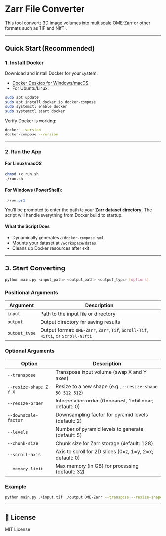 # Zarr File Converter

This tool converts 3D image volumes into multiscale OME-Zarr or other formats such as TIF and NIfTI.

---

## Quick Start (Recommended)

### 1. Install Docker

Download and install Docker for your system:

- [Docker Desktop for Windows/macOS](https://www.docker.com/products/docker-desktop)
- For Ubuntu/Linux:

```bash
sudo apt update
sudo apt install docker.io docker-compose
sudo systemctl enable docker
sudo systemctl start docker
```

Verify Docker is working:

```bash
docker --version
docker-compose --version
```

---

### 2. Run the App

#### For Linux/macOS:

```bash
chmod +x run.sh
./run.sh
```

#### For Windows (PowerShell):

```powershell
./run.ps1
```

You’ll be prompted to enter the path to your **Zarr dataset directory**. The script will handle everything from Docker build to startup.

#### What the Script Does

- Dynamically generates a `docker-compose.yml`
- Mounts your dataset at `/workspace/datas`
- Cleans up Docker resources after exit

---

## 3. Start Converting 

```bash
python main.py <input_path> <output_path> <output_type> [options]
```

### Positional Arguments
| Argument      | Description |
|---------------|-------------|
| `input`       | Path to the input file or directory |
| `output`      | Output directory for saving results |
| `output_type` | Output format: `OME-Zarr`, `Zarr`, `Tif`, `Scroll-Tif`, `Nifti`, or `Scroll-Nifti` |

### Optional Arguments
| Option | Description |
|--------|-------------|
| `--transpose` | Transpose input volume (swap X and Y axes) |
| `--resize-shape Z Y X` | Resize to a new shape (e.g., `--resize-shape 50 512 512`) |
| `--resize-order` | Interpolation order (0=nearest, 1=bilinear; default: 0) |
| `--downscale-factor` | Downsampling factor for pyramid levels (default: 2) |
| `--levels` | Number of pyramid levels to generate (default: 5) |
| `--chunk-size` | Chunk size for Zarr storage (default: 128) |
| `--scroll-axis` | Axis to scroll for 2D slices (0=z, 1=y, 2=x; default: 0) |
| `--memory-limit` | Max memory (in GB) for processing (default: 32) |

### Example
```bash
python main.py ./input.tif ./output OME-Zarr --transpose --resize-shape 100 512 512 --levels 4 --chunk-size 128
```

---

## 📜 License

MIT License